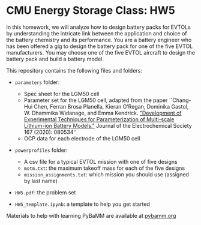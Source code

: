 # CMU Energy Storage Class: HW5

In this homework, we will analyze how to design battery packs for EVTOLs by understanding the intricate link between the application and choice of the battery chemistry and its performance. You are a battery engineer who has been offered a gig to design the battery pack for one of the five EVTOL manufacturers. You may choose one of the five EVTOL aircraft to design the battery pack and build a battery model.

This repository contains the following files and folders:

- `parameters` folder:
    - Spec sheet for the LGM50 cell
    - Parameter set for the LGM50 cell, adapted from the paper ``Chang-Hui Chen, Ferran Brosa Planella, Kieran O’Regan, Dominika Gastol, W. Dhammika Widanage, and Emma Kendrick. ["Development of Experimental Techniques for Parameterization of Multi-scale Lithium-ion Battery Models."](https://iopscience.iop.org/article/10.1149/1945-7111/ab9050) Journal of the Electrochemical Society 167 (2020): 080534''
    - OCP data for each electrode of the LGM50 cell

- `powerprofiles` folder:
    - A csv file for a typical EVTOL mission with one of five designs 
    - `motm.txt`: the maximum takeoff mass for each of the five designs
    - `mission_assignments.txt`: which mission you should use (assigned by last name)

- `HW5.pdf`: the problem set
- `HW5_template.ipynb`: a template to help you get started

Materials to help with learning PyBaMM are available at [pybamm.org](https://www.pybamm.org/training)
